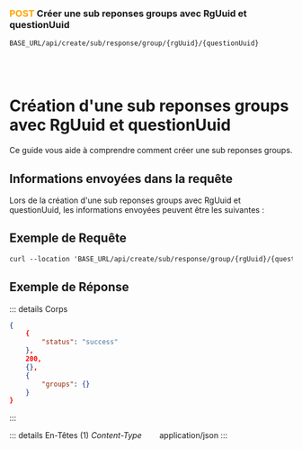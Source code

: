 ### <span style="color:orange">POST</span> Créer une sub reponses groups avec RgUuid et questionUuid

````
BASE_URL/api/create/sub/response/group/{rgUuid}/{questionUuid}
````

<br/> <br/> 

# Création d'une sub reponses groups avec RgUuid et questionUuid
Ce guide vous aide à comprendre comment créer une sub reponses groups.


## Informations envoyées dans la requête

Lors de la création d'une sub reponses groups avec RgUuid et questionUuid, les informations envoyées peuvent être les suivantes :


## Exemple de Requête

```txt
curl --location 'BASE_URL/api/create/sub/response/group/{rgUuid}/{questionUuid}' \'

```


## Exemple de Réponse

::: details Corps  

```json
{
    {
        "status": "success"
    },
    200,
    {},
    {
        "groups": {}
    }
}
```
:::


::: details En-Têtes (1)
 *Content-Type*    &nbsp;&nbsp;&nbsp;&nbsp;&nbsp;&nbsp;     application/json
:::
